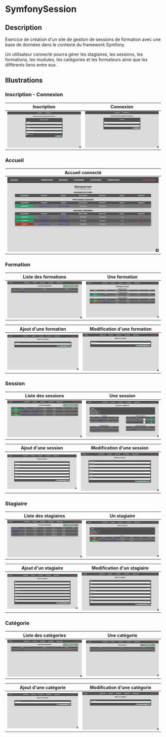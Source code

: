 # SymfonySession
## Description
Exercice de création d'un site de gestion de sessions de formation avec une base de données dans le contexte du framework Symfony.

Un utilisateur connecté pourra gérer les stagiaires, les sessions, les formations, les modules, les catégories et les formateurs ainsi que les différents liens entre eux.

## Illustrations
### Inscription - Connexion
| Inscription | Connexion |
| - | - |
| ![Page d'inscription](https://github.com/David-SDA/SymfonySession/blob/master/assets/base/page_inscription.png) | ![Page de connexion](https://github.com/David-SDA/SymfonySession/blob/master/assets/base/page_connexion.png) |

### Accueil
| Accueil connecté |
| - |
| ![Page d'accueil](https://github.com/David-SDA/SymfonySession/blob/master/assets/base/page_accueil.png) |

### Formation
| Liste des formations | Une formation |
| - | - |
| ![Page de la liste des formations](https://github.com/David-SDA/SymfonySession/blob/master/assets/formation/page_liste_formations.png) | ![Page d'une formation](https://github.com/David-SDA/SymfonySession/blob/master/assets/formation/page_une_formation.png) |

| Ajout d'une formation | Modification d'une formation |
| - | - |
| ![Page d'ajout d'une formation](https://github.com/David-SDA/SymfonySession/blob/master/assets/formation/page_ajout_formation.png) | ![Page de modification d'une formation](https://github.com/David-SDA/SymfonySession/blob/master/assets/formation/page_modif_formation.png) |

### Session
| Liste des sessions | Une session |
| - | - |
| ![Page de la liste des sessions](https://github.com/David-SDA/SymfonySession/blob/master/assets/session/page_liste_sessions.png) | ![Page d'une session](https://github.com/David-SDA/SymfonySession/blob/master/assets/session/page_une_session.png) |

| Ajout d'une session | Modification d'une session |
| - | - |
| ![Page d'ajout d'une session](https://github.com/David-SDA/SymfonySession/blob/master/assets/session/page_ajout_session.png) | ![Page de modification d'une session](https://github.com/David-SDA/SymfonySession/blob/master/assets/session/page_modification_session.png) |

### Stagiaire
| Liste des stagiaires | Un stagiaire |
| - | - |
| ![Page de la liste des stagiaires](https://github.com/David-SDA/SymfonySession/blob/master/assets/stagiaire/page_liste_stagiaires.png) | ![Page d'un stagiaire](https://github.com/David-SDA/SymfonySession/blob/master/assets/stagiaire/page_un_stagiaire.png) |

| Ajout d'un stagiaire | Modification d'un stagiaire |
| - | - |
| ![Page d'ajout d'un stagiaire](https://github.com/David-SDA/SymfonySession/blob/master/assets/stagiaire/page_ajout_stagiaire.png) | ![Page de modification d'un stagiaire](https://github.com/David-SDA/SymfonySession/blob/master/assets/stagiaire/page_modification_stagiaire.png) |

### Catégorie
| Liste des catégories | Une catégorie |
| - | - |
| ![Page de la liste des catégories](https://github.com/David-SDA/SymfonySession/blob/master/assets/categorie/page_liste_categories.png) | ![Page d'une catégorie](https://github.com/David-SDA/SymfonySession/blob/master/assets/categorie/page_une_categorie.png) |

| Ajout d'une catégorie | Modification d'une catégorie |
| - | - |
| ![Page d'ajout d'une catégorie](https://github.com/David-SDA/SymfonySession/blob/master/assets/categorie/page_ajout_categorie.png) | ![Page de modification d'une catégorie](https://github.com/David-SDA/SymfonySession/blob/master/assets/categorie/page_modification_categorie.png) |
